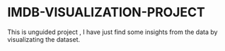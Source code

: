 # IMDB-VISUALIZATION-PROJECT
This is unguided project , I have just find some insights from the data by visualizating the dataset.
